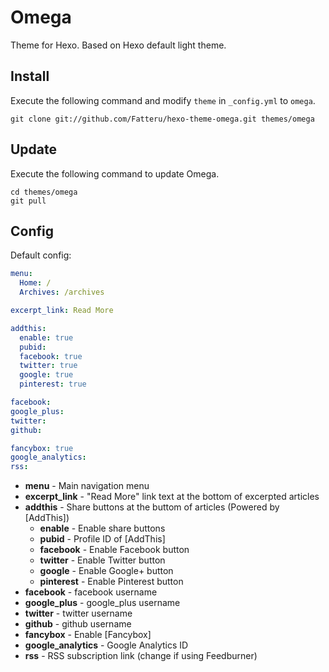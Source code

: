 # Omega

Theme for Hexo.  Based on Hexo default light theme.

## Install

Execute the following command and modify `theme` in `_config.yml` to `omega`.

```
git clone git://github.com/Fatteru/hexo-theme-omega.git themes/omega
```

## Update

Execute the following command to update Omega.

```
cd themes/omega
git pull
```

## Config

Default config:

``` yaml
menu:
  Home: /
  Archives: /archives

excerpt_link: Read More

addthis:
  enable: true
  pubid:
  facebook: true
  twitter: true
  google: true
  pinterest: true

facebook:
google_plus:
twitter:
github:

fancybox: true
google_analytics:
rss:
```

- **menu** - Main navigation menu
- **excerpt_link** - "Read More" link text at the bottom of excerpted articles
- **addthis** - Share buttons at the buttom of articles (Powered by [AddThis])
  - **enable** - Enable share buttons
  - **pubid** - Profile ID of [AddThis]
  - **facebook** - Enable Facebook button
  - **twitter** - Enable Twitter button
  - **google** - Enable Google+ button
  - **pinterest** - Enable Pinterest button
- **facebook** - facebook username
- **google_plus** - google_plus username
- **twitter** - twitter username
- **github** - github username
- **fancybox** - Enable [Fancybox]
- **google_analytics** - Google Analytics ID
- **rss** - RSS subscription link (change if using Feedburner)
